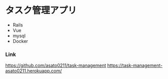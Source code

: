 # タスク管理アプリ

- Rails
- Vue
- mysql
- Docker
  
### Link
https://github.com/asato0211/task-management
https://task-management-asato0211.herokuapp.com/